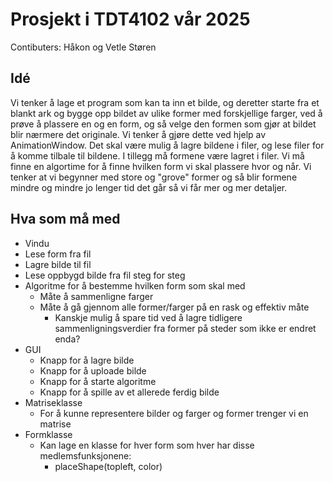 # Prosjekt i TDT4102 vår 2025
Contibuters: Håkon og Vetle Støren

## Idé
Vi tenker å lage et program som kan ta inn et bilde, og deretter starte fra et blankt ark og bygge opp bildet av ulike former med forskjellige farger, ved å prøve å plassere en og en form, og så velge den formen som gjør at bildet blir nærmere det originale. Vi tenker å gjøre dette ved hjelp av AnimationWindow. 
Det skal være mulig å lagre bildene i filer, og lese filer for å komme tilbale til bildene. I tillegg må formene være lagret i filer. 
Vi må finne en algortime for å finne hvilken form vi skal plassere hvor og når. Vi tenker at vi begynner med store og "grove" former og så blir formene mindre og mindre jo lenger tid det går så vi får mer og mer detaljer.

## Hva som må med
- Vindu
- Lese form fra fil
- Lagre bilde til fil
- Lese oppbygd bilde fra fil steg for steg
- Algoritme for å bestemme hvilken form som skal med
    - Måte å sammenligne farger
    - Måte å gå gjennom alle former/farger på en rask og effektiv måte
        - Kanskje mulig å spare tid ved å lagre tidligere sammenligningsverdier fra former på steder som ikke er endret enda?
- GUI
    - Knapp for å lagre bilde
    - Knapp for å uploade bilde
    - Knapp for å starte algoritme
    - Knapp for å spille av et allerede ferdig bilde
- Matriseklasse
    - For å kunne representere bilder og farger og former trenger vi en matrise
- Formklasse
    - Kan lage en klasse for hver form som hver har disse medlemsfunksjonene:
        - placeShape(topleft, color)


